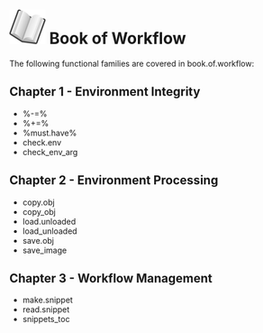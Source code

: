 # ![book](book_small.png) Book of Workflow

The following functional families are covered in book.of.workflow:

## Chapter 1 - Environment Integrity

- %-=%
- %+=%
- %must.have%
- check.env
- check_env_arg

## Chapter 2 - Environment Processing

- copy.obj
- copy_obj
- load.unloaded
- load_unloaded
- save.obj
- save_image

## Chapter 3 - Workflow Management

- make.snippet
- read.snippet
- snippets_toc
